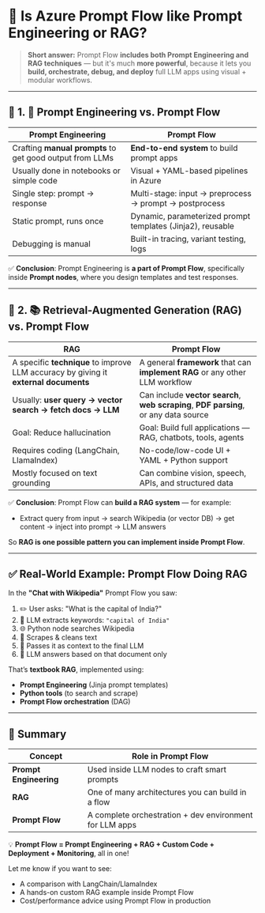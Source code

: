 # 🧠 Is Azure **Prompt Flow** like Prompt Engineering or RAG?

> **Short answer:**
> Prompt Flow **includes both Prompt Engineering and RAG techniques** — but it's much **more powerful**, because it lets you **build, orchestrate, debug, and deploy** full LLM apps using visual + modular workflows.

---

## 🔹 1. 🔧 Prompt Engineering vs. Prompt Flow

| Prompt Engineering                                       | Prompt Flow                                                |
| -------------------------------------------------------- | ---------------------------------------------------------- |
| Crafting **manual prompts** to get good output from LLMs | **End-to-end system** to build prompt apps                 |
| Usually done in notebooks or simple code                 | Visual + YAML-based pipelines in Azure                     |
| Single step: prompt → response                           | Multi-stage: input → preprocess → prompt → postprocess     |
| Static prompt, runs once                                 | Dynamic, parameterized prompt templates (Jinja2), reusable |
| Debugging is manual                                      | Built-in tracing, variant testing, logs                    |

✅ **Conclusion**:
Prompt Engineering is **a part of Prompt Flow**, specifically inside **Prompt nodes**, where you design templates and test responses.

---

## 🔹 2. 📚 Retrieval-Augmented Generation (RAG) vs. Prompt Flow

| RAG                                                                                  | Prompt Flow                                                                          |
| ------------------------------------------------------------------------------------ | ------------------------------------------------------------------------------------ |
| A specific **technique** to improve LLM accuracy by giving it **external documents** | A general **framework** that can **implement RAG** or any other LLM workflow         |
| Usually: **user query → vector search → fetch docs → LLM**                           | Can include **vector search**, **web scraping**, **PDF parsing**, or any data source |
| Goal: Reduce hallucination                                                           | Goal: Build full applications — RAG, chatbots, tools, agents                         |
| Requires coding (LangChain, LlamaIndex)                                              | No-code/low-code UI + YAML + Python support                                          |
| Mostly focused on text grounding                                                     | Can combine vision, speech, APIs, and structured data                                |

✅ **Conclusion**:
Prompt Flow can **build a RAG system** — for example:

- Extract query from input → search Wikipedia (or vector DB) → get content → inject into prompt → LLM answers

So **RAG is one possible pattern you can implement inside Prompt Flow**.

---

## ✅ Real-World Example: Prompt Flow Doing RAG

In the **"Chat with Wikipedia"** Prompt Flow you saw:

1. ✏️ User asks: "What is the capital of India?"
2. 🤖 LLM extracts keywords: `"capital of India"`
3. 🌐 Python node searches Wikipedia
4. 📄 Scrapes & cleans text
5. 🧠 Passes it as context to the final LLM
6. 💬 LLM answers based on that document only

That’s **textbook RAG**, implemented using:

- **Prompt Engineering** (Jinja prompt templates)
- **Python tools** (to search and scrape)
- **Prompt Flow orchestration** (DAG)

---

## 🚀 Summary

| Concept                | Role in Prompt Flow                                     |
| ---------------------- | ------------------------------------------------------- |
| **Prompt Engineering** | Used inside LLM nodes to craft smart prompts            |
| **RAG**                | One of many architectures you can build in a flow       |
| **Prompt Flow**        | A complete orchestration + dev environment for LLM apps |

💡 **Prompt Flow = Prompt Engineering + RAG + Custom Code + Deployment + Monitoring**, all in one!

Let me know if you want to see:

- A comparison with LangChain/LlamaIndex
- A hands-on custom RAG example inside Prompt Flow
- Cost/performance advice using Prompt Flow in production
